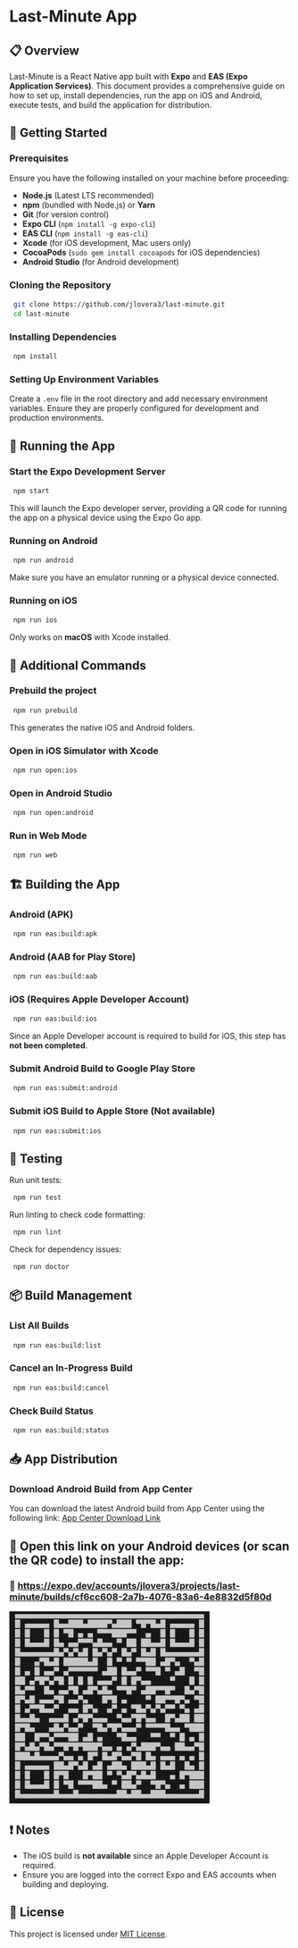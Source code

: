 # Last-Minute App

## 📋 Overview
Last-Minute is a React Native app built with **Expo** and **EAS (Expo Application Services)**. This document provides a comprehensive guide on how to set up, install dependencies, run the app on iOS and Android, execute tests, and build the application for distribution.

## 🚀 Getting Started
### Prerequisites
Ensure you have the following installed on your machine before proceeding:

- **Node.js** (Latest LTS recommended)
- **npm** (bundled with Node.js) or **Yarn**
- **Git** (for version control)
- **Expo CLI** (`npm install -g expo-cli`)
- **EAS CLI** (`npm install -g eas-cli`)
- **Xcode** (for iOS development, Mac users only)
- **CocoaPods** (`sudo gem install cocoapods` for iOS dependencies)
- **Android Studio** (for Android development)

### Cloning the Repository
```sh
 git clone https://github.com/jlovera3/last-minute.git
 cd last-minute
```

### Installing Dependencies
```sh
 npm install
```

### Setting Up Environment Variables
Create a `.env` file in the root directory and add necessary environment variables. Ensure they are properly configured for development and production environments.

## 📱 Running the App

### Start the Expo Development Server
```sh
 npm start
```
This will launch the Expo developer server, providing a QR code for running the app on a physical device using the Expo Go app.

### Running on Android
```sh
 npm run android
```
Make sure you have an emulator running or a physical device connected.

### Running on iOS
```sh
 npm run ios
```
Only works on **macOS** with Xcode installed.

## 🔧 Additional Commands
### Prebuild the project
```sh
 npm run prebuild
```
This generates the native iOS and Android folders.

### Open in iOS Simulator with Xcode
```sh
 npm run open:ios
```

### Open in Android Studio
```sh
 npm run open:android
```

### Run in Web Mode
```sh
 npm run web
```

## 🏗️ Building the App
### Android (APK)
```sh
 npm run eas:build:apk
```

### Android (AAB for Play Store)
```sh
 npm run eas:build:aab
```

### iOS (Requires Apple Developer Account)
```sh
 npm run eas:build:ios
```
Since an Apple Developer account is required to build for iOS, this step has **not been completed**.

### Submit Android Build to Google Play Store
```sh
 npm run eas:submit:android
```

### Submit iOS Build to Apple Store (Not available)
```sh
 npm run eas:submit:ios
```

## 🧪 Testing
Run unit tests:
```sh
 npm run test
```

Run linting to check code formatting:
```sh
 npm run lint
```

Check for dependency issues:
```sh
 npm run doctor
```

## 📦 Build Management
### List All Builds
```sh
 npm run eas:build:list
```

### Cancel an In-Progress Build
```sh
 npm run eas:build:cancel
```

### Check Build Status
```sh
 npm run eas:build:status
```

## 📥 App Distribution
### Download Android Build from App Center
You can download the latest Android build from App Center using the following link:
[App Center Download Link](https://appcenter.ms/apps/YOUR_APP_ID/distribute/releases)

## 📸 Open this link on your Android devices (or scan the QR code) to install the app:
### 🔗 https://expo.dev/accounts/jlovera3/projects/last-minute/builds/cf6cc608-2a7b-4076-83a6-4e8832d5f80d
![QR Code](src/assets/images/qr-code.png)

## ❗ Notes
- The iOS build is **not available** since an Apple Developer Account is required.
- Ensure you are logged into the correct Expo and EAS accounts when building and deploying.

## 📜 License
This project is licensed under [MIT License](LICENSE).

